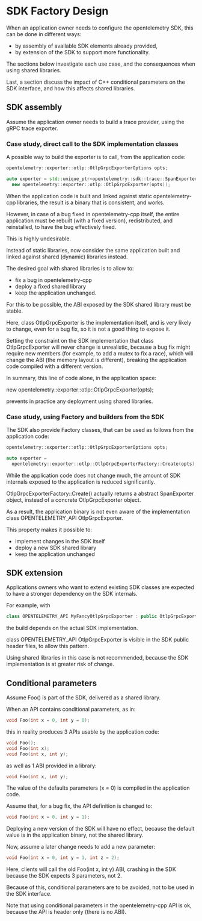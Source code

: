 # SDK Factory Design

When an application owner needs to configure the opentelemetry SDK,
this can be done in different ways:

- by assembly of available SDK elements already provided,
- by extension of the SDK to support more functionality.

The sections below investigate each use case,
and the consequences when using shared libraries.

Last, a section discuss the impact of C++ conditional parameters
on the SDK interface, and how this affects shared libraries.

## SDK assembly

Assume the application owner needs to build a trace provider, using the gRPC trace
exporter.

### Case study, direct call to the SDK implementation classes

A possible way to build the exporter is to call, from the application code:

```cpp
opentelemetry::exporter::otlp::OtlpGrpcExporterOptions opts;

auto exporter = std::unique_ptr<opentelemetry::sdk::trace::SpanExporter>(
  new opentelemetry::exporter::otlp::OtlpGrpcExporter(opts));
```

When the application code is built and linked against static
opentelemetry-cpp libraries, the result is a binary that is consistent, and
works.

However, in case of a bug fixed in opentelemetry-cpp itself, the entire
application must be rebuilt (with a fixed version), redistributed,
and reinstalled, to have the bug effectively fixed.

This is highly undesirable.

Instead of static libraries, now consider the same application built and
linked against shared (dynamic) libraries instead.

The desired goal with shared libraries is to allow to:

- fix a bug in opentelemetry-cpp
- deploy a fixed shared library
- keep the application unchanged.

For this to be possible, the ABI exposed by the SDK shared library
must be stable.

Here, class OtlpGrpcExporter is the implementation itself,
and is very likely to change, even for a bug fix,
so it is not a good thing to expose it.

Setting the constraint on the SDK implementation that class
OtlpGrpcExporter will never change is unrealistic,
because a bug fix might require new members (for example, to add a mutex to
fix a race), which will change the ABI (the memory layout is different),
breaking the application code compiled with a different version.

In summary, this line of code alone, in the application space:

  new opentelemetry::exporter::otlp::OtlpGrpcExporter(opts);

prevents in practice any deployment using shared libraries.

### Case study, using Factory and builders from the SDK

The SDK also provide Factory classes, that can be used as follows
from the application code:

```cpp
opentelemetry::exporter::otlp::OtlpGrpcExporterOptions opts;

auto exporter =
  opentelemetry::exporter::otlp::OtlpGrpcExporterFactory::Create(opts);
```

While the application code does not change much,
the amount of SDK internals exposed to the application is reduced
significantly.

OtlpGrpcExporterFactory::Create() actually returns a abstract SpanExporter
object, instead of a concrete OtlpGrpcExporter object.

As a result, the application binary is not even aware of the implementation
class OPENTELEMETRY_API OtlpGrpcExporter.

This property makes it possible to:

- implement changes in the SDK itself
- deploy a new SDK shared library
- keep the application unchanged

## SDK extension

Applications owners who want to extend existing SDK classes are expected
to have a stronger dependency on the SDK internals.

For example, with

```cpp
class OPENTELEMETRY_API MyFancyOtlpGrpcExporter : public OtlpGrpcExporter {...}
```

the build depends on the actual SDK implementation.

class OPENTELEMETRY_API OtlpGrpcExporter is visible in the SDK public header files,
to allow this pattern.

Using shared libraries in this case is not recommended,
because the SDK implementation is at greater risk of change.

## Conditional parameters

Assume Foo() is part of the SDK, delivered as a shared library.

When an API contains conditional parameters, as in:

```cpp
void Foo(int x = 0, int y = 0);
```

this in reality produces 3 APIs usable by the application code:

```cpp
void Foo();
void Foo(int x);
void Foo(int x, int y);
```

as well as 1 ABI provided in a library:

```cpp
void Foo(int x, int y);
```

The value of the defaults parameters (x = 0) is compiled in the application
code.

Assume that, for a bug fix, the API definition is changed to:

```cpp
void Foo(int x = 0, int y = 1);
```

Deploying a new version of the SDK will have no effect,
because the default value is in the application binary, not the shared
library.

Now, assume a later change needs to add a new parameter:

```cpp
void Foo(int x = 0, int y = 1, int z = 2);
```

Here, clients will call the old Foo(int x, int y) ABI, crashing in the SDK
because the SDK expects 3 parameters, not 2.

Because of this, conditional parameters are to be avoided,
not to be used in the SDK interface.

Note that using conditional parameters in the opentelemetry-cpp API is ok,
because the API is header only (there is no ABI).

